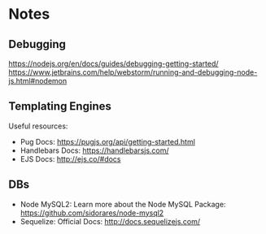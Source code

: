 # Notes
## Debugging 
https://nodejs.org/en/docs/guides/debugging-getting-started/
https://www.jetbrains.com/help/webstorm/running-and-debugging-node-js.html#nodemon

## Templating Engines
Useful resources:

- Pug Docs: https://pugjs.org/api/getting-started.html
- Handlebars Docs: https://handlebarsjs.com/
- EJS Docs: http://ejs.co/#docs

## DBs
- Node MySQL2: Learn more about the Node MySQL Package: https://github.com/sidorares/node-mysql2
- Sequelize: Official Docs: http://docs.sequelizejs.com/
